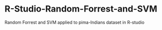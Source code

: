 # R-Studio-Random-Forrest-and-SVM
Random Forrest and SVM applied to pima-Indians dataset in R-studio 
